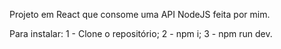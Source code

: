 Projeto em React que consome uma API NodeJS feita por mim.

Para instalar:
1 - Clone o repositório;
2 - npm i;
3 - npm run dev.
 
